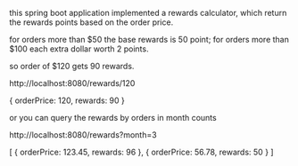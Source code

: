 this spring boot application implemented a rewards calculator, which return the rewards points based on the order price.

for orders more than $50 the base rewards is 50 point;
for orders more than $100 each extra dollar worth 2 points.

so order of $120 gets 90 rewards.

http://localhost:8080/rewards/120

{
	orderPrice: 120,
	rewards: 90
}

or you can query the rewards by orders in month counts

http://localhost:8080/rewards?month=3

[
	{
		orderPrice: 123.45,
		rewards: 96
	},
	{
		orderPrice: 56.78,
		rewards: 50
	}
]
